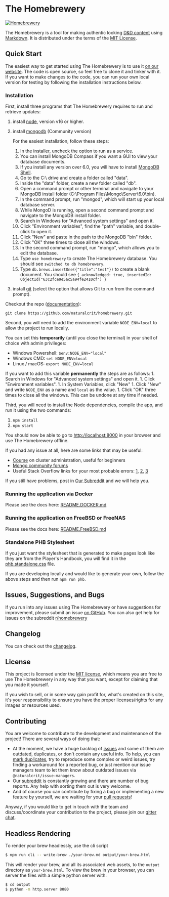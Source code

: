 # The Homebrewery

[![Homebrewery](https://circleci.com/gh/naturalcrit/homebrewery/tree/master.svg?style=svg)](https://app.circleci.com/pipelines/github/naturalcrit/homebrewery?branch=master)

The Homebrewery is a tool for making authentic looking [D&D content][dnd-content-url]
using [Markdown][markdown-url]. It is distributed under the terms of the [MIT License](./license).

[dnd-content-url]: https://dnd.wizards.com/products/tabletop-games/rpg-products/rpg_playershandbook
[markdown-url]: https://github.com/adam-p/markdown-here/wiki/Markdown-Cheatsheet

## Quick Start
The easiest way to get started using The Homebrewery is to use it
[on our website][homebrewery-url]. The code is open source, so feel free to
clone it and tinker with it. If you want to make changes to the code, you can run
your own local version for testing by following the installation instructions
below.

[homebrewery-url]: https://homebrewery.naturalcrit.com

### Installation
First, install three programs that The Homebrewery requires to run and retrieve
updates:

1. install [node](https://nodejs.org/en/), version v16 or higher.
1. install [mongodb](https://www.mongodb.com/try/download/community) (Community version)

    For the easiest installation, follow these steps:
    1. In the installer, uncheck the option to run as a service.
    1. You can install MongoDB Compass if you want a GUI to view your database documents.
    1. If you install any version over 6.0, you will have to install [MongoDB Shell](https://www.mongodb.com/try/download/shell).
    1. Go to the C:\ drive and create a folder called "data".
    1. Inside the "data" folder, create a new folder called "db".
    1. Open a command prompt or other terminal and navigate to your MongoDB install folder (C:\Program Files\Mongo\Server\6.0\bin).
    1. In the command prompt, run "mongod", which will start up your local database server.
    1. While MongoD is running, open a second command prompt and navigate to the MongoDB install folder.
    1. Search in Windows for "Advanced system settings" and open it.
    1. Click "Environment variables", find the "path" variable, and double-click to open it.
    1. Click "New" and paste in the path to the MongoDB "bin" folder.
    1. Click "OK" three times to close all the windows.
    1. In the second command prompt, run "mongo", which allows you to edit the database.
    1. Type `use homebrewery` to create The Homebrewery database. You should see `switched to db homebrewery`.
    1. Type `db.brews.insertOne({"title":"test"})` to create a blank document. You should see `{
acknowledged: true,
insertedId: ObjectId("63c2fce9e5ac5a94fe2410cf")
}`
   
1. install [git](https://git-scm.com/downloads) (select the option that allows Git to run from the command prompt).

Checkout the repo ([documentation][github-clone-repo-docs-url]):
```
git clone https://github.com/naturalcrit/homebrewery.git
```

[github-clone-repo-docs-url]: https://docs.github.com/en/free-pro-team@latest/github/creating-cloning-and-archiving-repositories/cloning-a-repository

Second, you will need to add the environment variable `NODE_ENV=local` to allow
the project to run locally.

You can set this **temporarily** (until you close the terminal) in your shell of choice with admin privileges:
* Windows Powershell: `$env:NODE_ENV="local"`
* Windows CMD: `set NODE_ENV=local`
* Linux / macOS: `export NODE_ENV=local`

If you want to add this variable **permanently** the steps are as follows:
    1. Search in Windows for "Advanced system settings" and open it.
    1. Click "Environment variables".
    1. In System Variables, click "New"
    1. Click "New" and write `NODE_ENV` as a name and `local` as the value.
    1. Click "OK" three times to close all the windows.
  This can be undone at any time if needed.

Third, you will need to install the Node dependencies, compile the app, and run
it using the two commands:

1. `npm install`
1. `npm start`

You should now be able to go to [http://localhost:8000](http://localhost:8000)
in your browser and use The Homebrewery offline.

If you had any issue at all, here are some links that may be useful:
- [Course](https://learn.mongodb.com/courses/m103-basic-cluster-administration) on cluster administration, useful for beginners
- [Mongo community forums](https://www.mongodb.com/community/forums/)
- Useful Stack Overflow links for your most probable errors: [1](https://stackoverflow.com/questions/44962540/mongod-and-mongo-commands-not-working-on-windows-10), [2](https://stackoverflow.com/questions/15053893/mongo-command-not-recognized-when-trying-to-connect-to-a-mongodb-server/41507803#41507803), [3](https://stackoverflow.com/questions/51224959/mongo-is-not-recognized-as-an-internal-or-external-command-operable-program-o)

If you still have problems, post in [Our Subreddit](https://www.reddit.com/r/homebrewery/) and we will help you.

### Running the application via Docker

Please see the docs here: [README.DOCKER.md](./README.DOCKER.md)

### Running the application on FreeBSD or FreeNAS

Please see the docs here: [README.FreeBSD.md](./README.FREEBSD.md)

### Standalone PHB Stylesheet
If you just want the stylesheet that is generated to make pages look like they
are from the Player's Handbook, you will find it in the
[phb.standalone.css](./phb.standalone.css) file.

If you are developing locally and would like to generate your own, follow the
above steps and then run `npm run phb`.

## Issues, Suggestions, and Bugs
If you run into any issues using The Homebrewery or have suggestions for
improvement, please submit an issue [on GitHub][repo-issues-url].
You can also get help for issues on the subreddit [r/homebrewery][subreddit-url]

[repo-issues-url]: https://github.com/naturalcrit/homebrewery/issues
[subreddit-url]: https://www.reddit.com/r/homebrewery

## Changelog

You can check out the [changelog](./changelog.md).

## License

This project is licensed under the [MIT license](./license), which means you
are free to use The Homebrewery in any way that you want, except for claiming
that you made it yourself.

If you wish to sell, or in some way gain profit for, what's created on this site,
it's your responsibility to ensure you have the proper licenses/rights for any
images or resources used.

## Contributing

You are welcome to contribute to the development and maintenance of the
project! There are several ways of doing that:
- At the moment, we have a huge backlog of [issues][repo-issues-url] and some
  of them are outdated, duplicates, or don't contain any useful info. To help, you can [mark duplicates][github-mark-duplicate-url], try to
  reproduce some complex or weird issues, try finding a workaround for a
  reported bug, or just mention our issue managers team to let them know about
  outdated issues via `@naturalcrit/issue-managers`.
- Our [subreddit][subreddit-url] is constantly growing and there are number of
  bug reports. Any help with sorting them out is very welcome.
- And of course you can contribute by fixing a bug or implementing a new
  feature by yourself, we are waiting for your
  [pull requests][github-pr-docs-url]!

Anyway, if you would like to get in touch with the team and discuss/coordinate
your contribution to the project, please join our [gitter chat][gitter-url].

[github-mark-duplicate-url]: https://docs.github.com/en/free-pro-team@latest/github/managing-your-work-on-github/about-duplicate-issues-and-pull-requests
[github-pr-docs-url]: https://docs.github.com/en/free-pro-team@latest/github/collaborating-with-issues-and-pull-requests/creating-a-pull-request
[gitter-url]: https://gitter.im/naturalcrit/Lobby

## Headless Rendering

To render your brew headlessly, use the cli script

```bash
$ npm run cli -- write-brew ./your-brew.md output/your-brew.html
```

This will render your brew, and all its associated web assets, to the `output`
directory as `your-brew.html`. To view the brew in your browser, you can server
the files with a simple python server with:

```bash
$ cd output
$ python -m http.server 8080
```

